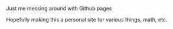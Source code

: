 Just me messing around with Github pages

Hopefully making this a personal site for various things, math, etc.
